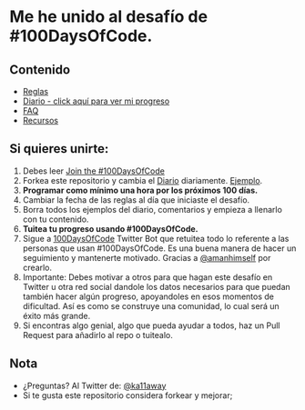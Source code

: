 # Me he unido al desafío de #100DaysOfCode.

## Contenido
* [Reglas](reglas.md)
* [Diario - click aquí para ver mi progreso](diario.md)
* [FAQ](FAQ.md)
* [Recursos](recursos.md)

## Si quieres unirte:
1. Debes leer [Join the #100DaysOfCode](https://medium.freecodecamp.com/join-the-100daysofcode-556ddb4579e4)
2. Forkea este repositorio y cambia el [Diario](log.md) diariamente. [Ejemplo](https://github.com/Kallaway/100-days-kallaway-log).
3. **Programar como mínimo una hora por los próximos 100 días.**
4. Cambiar la fecha de las reglas al día que iniciaste el desafío.
5. Borra todos los ejemplos del diario, comentarios y empieza a llenarlo con tu contenido.
6. **Tuitea tu progreso usando #100DaysOfCode.**
7. Sigue a [100DaysOfCode](https://twitter.com/_100DaysOfCode) Twitter Bot que retuitea todo lo referente a las personas que usan #100DaysOfCode. Es una buena manera de hacer un seguimiento y mantenerte motivado. Gracias a  [@amanhimself](https://twitter.com/amanhimself) por crearlo.
8. Importante: Debes motivar a otros para que hagan este desafío en Twitter u otra red social dandole los datos necesarios para que puedan también hacer algún progreso, apoyandoles en esos momentos de dificultad. Así es como se construye una comunidad, lo cual será un éxito más grande.
9. Si encontras algo genial, algo que pueda ayudar a todos, haz un Pull Request para añadirlo al repo o tuitealo.

## Nota
* ¿Preguntas? Al Twitter de: [@ka11away](https://twitter.com/ka11away)
* Si te gusta este repositorio considera forkear y mejorar;
